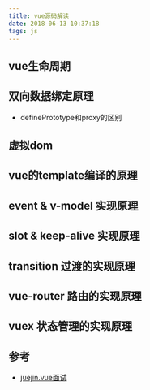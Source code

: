 ```yaml
---
title: vue源码解读
date: 2018-06-13 10:37:18
tags: js
---
```


## vue生命周期

## 双向数据绑定原理
- definePrototype和proxy的区别

## 虚拟dom

## vue的template编译的原理

## event & v-model 实现原理

## slot & keep-alive 实现原理

## transition 过渡的实现原理

## vue-router 路由的实现原理

## vuex 状态管理的实现原理

## 参考
- [juejin.vue面试](https://juejin.im/post/5b19e81de51d454e907bd1c5)